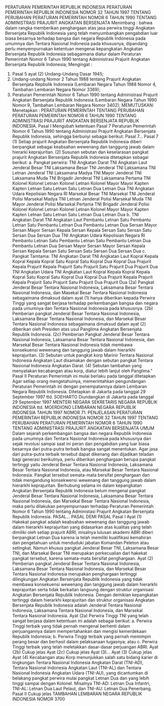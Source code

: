  PERATURAN PEMERINTAH REPUBLIK INDONESIA PERATURAN PEMERINTAH REPUBLIK INDONESIA NOMOR 32 TAHUN 1997 TENTANG PERUBAHAN PERATURAN PEMERINTAH NOMOR 6 TAHUN 1990 TENTANG ADMINISTRASI PRAJURIT ANGKATAN BERSENJATA
Menimbang :
 bahwa dalam rangka memberikan penghargaan atas jasa perwira tinggi Angkatan Bersenjata Republik Indonesia yang telah menyumbangkan pengabdian luar biasa besarnya terhadap bangsa dan negara Republik Indonesia pada umumnya dan Tentara Nasional Indonesia pada khususnya, dipandang perlu menyempurnakan ketentuan mengenai kepangkatan Angkatan Bersenjata Republik Indonesia sebagaimana diatur dalam Peraturan Pemerintah Nomor 6 Tahun 1990 tentang Administrasi Prajurit Angkatan Bersenjata Republik Indonesia;
Mengingat :

1. Pasal 5 ayat (2) Undang-Undang Dasar 1945;
2. Undang-undang Nomor 2 Tahun 1988 tentang Prajurit Angkatan Bersenjata Repbulik Indonesia (Lembaran Negara Tahun 1988 Nomor 4, Tambahan Lembaran Negara Nomor 3369);
3. Peraturan Pemerintah Nomor 6 Tahun 1990 tentang Administrasi Prajurit Angkatan Bersenjata Republik Indonesia (Lembaran Negara Tahun 1990 Nomor 9, Tambahan Lembaran Negara Nomor 3402);
MEMUTUSKAN:
 Menetapkan : PERATURAN PEMERINTAH TENTANG PERUBAHAN PERATURAN PEMERINTAH NOMOR 6 TAHUN 1990 TENTANG ADMINISTRASI PRAJURIT ANGKATAN BERSENJATA REPUBLIK INDONESIA.
Pasal I
Mengubah ketentuan Pasal 7 Peraturan Pemerintah Nomor 6 Tahun 1990 tentang Administrasi Prajurit Angkatan Bersenjata Republik Indonesia, sehingga berbunyi sebagai berikut: Pasal 7…
Pasal 7
(1) Setiap prajurit Angkatan Bersenjata Republik Indonesia diberi berpangkat sebagai keabsahan wewenang dan tanggung jawab dalam hierarki keprajuritan.
(2) Susunan sebutan dan keselarasan pangkat prajurit Angkatan Bersenjata Republik Indonesia ditetapkan sebagai berikut:
a. Pangkat perwira: TNI Angkatan Darat TNI Angkatan Laut Jenderal Besar TNI Laksamana Besar TNI Jenderal TNI Laksamana TNI Letnan Jenderal TNI Laksamana Madya TNI Mayor Jenderal TNI Laksamana Muda TNI Brigadir Jenderal TNI Laksamana Pertama TNI Kolonel Kolonel Letnan Kolonel Letnan Kolonel Mayor Mayor Kapten Kapten Letnan Satu Letnan Satu Letnan Dua Letnan Dua TNI Angkatan Udara Kepolisian Negara RI Marsekal Besar TNI Marsekal TNI Jenderal Polisi Marsekal Madya TNI Letnan Jenderal Polisi Marsekal Muda TNI Mayor Jenderal Polisi Marsekal Pertama TNI Brigadir Jenderal Polisi Kolonel Kolonel Letnan Kolonel Letnan Kolonel Mayor Mayor Kapten Kapten Letnan Satu Letnan Satu Letnan Dua Letnan Dua b. TNI Angkatan Darat TNI Angkatan Laut Pembantu Letnan Satu Pembantu Letnan Satu Pembantu Letnan Dua Pembantu Letnan Dua Sersan Mayor Sersan Mayor Sersan Kepala Sersan Kepala Sersan Satu Sersan Satu Sersan Dua Sersan Dua TNI Angkatan Udara Kepolisian Negara RI Pembantu Letnan Satu Pembantu Letnan Satu Pembantu Letnan Dua Pembantu Letnan Dua Sersan Mayor Sersan Mayor Sersan Kepala Sersan Kepala Sersan Satu Sersan Satu Sersan Dua Sersan Dua c. Pangkat Tamtama: TNI Angkatan Darat TNI Angkatan Laut Kopral Kepala Kopral Kepala Kopral Satu Kopral Satu Kopral Dua Kopral Dua Prajurit Kepala Prajurit Kepala Prajurit Satu Prajurit Satu Prajurit Dua Prajurit Dua TNI Angkatan Udara TNI Angkatan Laut Kopral Kepala Kopral Kepala Kopral Satu Kopral Satu Kopral Dua Kopral Dua Prajurit Kepala Prajurit Kepala Prajurit Satu Prajurit Satu Prajurit Dua Prajurit Dua (2a) Pangkat Jenderal Besar Tentara Nasional Indonesia, Laksamana Besar Tentara Nasional Indonesia, dan Masekal Besar Tentara Nasional Indonesia sebagaimana dimaksud dalam ayat (1) hanya diberikan kepada Perwira Tinggi yang sangat berjasa terhadap perkembangan bangsa dan negara pada umumnya dan Tentara Nasional Indonesia pada khususnya.
(2b) Pemberian pangkat Jenderal Besar Tentara Nasional Indonesia, Laksamana Besar Tentara Nasional Indonesia, dan Marsekal Besar Tentara Nasional Indonesia sebagaimana dimaksud dalam ayat (2) diberikan oleh Presiden atas usul Panglima Angkatan Bersenjata Republik Indonesia.
(2c) Pemberian Pangkat Jenderal Besar Tentara Nasional Indonesia, Laksamana Besar Tentara Nasional Indonesia, dan Marsekal Besar Tentara Nasional Indonesia tidak membawa konsekuensi wewenang dan tanggung jawab dalam hierarkhi keprajuritan.
(3) Sebutan untuk pangkat korp Marinir Tentara Nasional Indonesia Angkatan Laut disamakan dengan sebutan pangkat Tentara Nasional Indonesia Angkatan Darat.
(4) Sebutan tambahan yang menyatakan kecabangan atau korp, diatur lebih lanjut oleh Panglima."
Pasal II
Peraturan Pemerintah ini mulai berlaku pada tanggal ditetapkan
Agar setiap orang mengetahuinya, memerintahkan pengundangan Peraturan Pemerintah ini dengan penempatannya dalam Lembaran Negara Republik Indonesia. Ditetapkan di Jakarta pada tanggal 29 September 1997 ttd. SOEHARTO Diundangkan di Jakarta pada tanggal 29 September 1997 MENTERI NEGARA SEKRETARIS NEGARA REPUBLIK INDONESIA ttd. MOERDIONO LEMBARAN NEGARA REPUBLIK INDONESIA TAHUN 1997 NOMOR 71. PENJELASAN PERATURAN PEMERINTAH REPUBLIK INDONESIA NOMOR 32 TAHUN 1997 TENTANG PERUBAHAN PERATURAN PEMERINTAH NOMOR 6 TAHUN 1990 TENTANG ADMINISTRASI PRAJURIT ANGKATAN BERSENJATA UMUM Dalam sejarah perkembangan bangsa dan negara Republik Indonesia pada umumnya dan Tentara Nasional Indonesia pada khususnya dari sejak revolusi sampai saat ini peran dan pengabdian yang luar biasa besarnya dari putra-putra terbaik bangsa sangat menentukan. Agar jasa dari putra-putra terbaik tersebut dapat dikenang dan dijadikan teladan bagi generasi berikutnya, perlu diberikan penghargaan berupa pangkat tertinggi yaitu Jenderal Besar Tentara Nasional Indonesia, Laksamana Besar Tentara Nasional Indonesia, atau Marsekal Besar Tentara Nasional Indonesia. Pangkat tersebut semata-mata bersifat penghargaan dan tidak mengandung konsekwensi wewenang dan tanggung jawab dalam hierarkhi keprajuritan. Berhubung selama ini dalam kepangkatan Angkatan Bersenjata Republik Indonesia belum mengenal pangkat Jenderal Besar Tentara Nasional Indonesia, Laksamana Besar Tentara Nasional Indonesia, dan Marsekal Besar Tentara Nasional Indonesia, maka perlu dilakukan penyempurnaan terhadap Peraturan Pemerintah Nomor 6 Tahun 1990 tentang Administasi Prajurit Angkatan Bersenjata Republik Indonesia. PASAL… PASAL DEMI PASAL
Pasal I
Ayat (1) Hakekat pangkat adalah keabsahan wewenang dan tanggung jawab dalam hierarkhi keprajuritan yang didasarkan atas kualitas yang telah dimiliki oleh setiap prajurit ABRI, misalnya lulusan akademi ABRI diberi berpangkat Letnan Dua karena ia telah memiliki kualifikasi kemahiran dan pengetahuan untuk menduduki jabatan Komandan Peleton atau setingkat. Namun khusus pangkat Jenderal Besar TNI, Laksamana Besar TNI, dan Marsekal Besar TNI merupakan perkecualian dari hakekat pangkat tersebut, karena semata-mata bersifat penghargaan. Ayat (2) Pemberian pangkat Jenderal Besar Tentara Nasional Indonesia, Laksamana Besar Tentara Nasional Indonesia, dan Marsekal Besar Tentara Nasional Indonesia merupakan penghargaan tertinggi dilingkungan Angkatan Bersenjata Republik Indonesia yang tidak membawa konsekuensi wewenang dan tanggung jawab dalam hierarkhi keprajuritan serta tidak berkaitan langsung dengan struktur organisasi Angkatan Bersenjata Republik Indonesia. Dengan demikian kepangkatan tertinggi dalam hierarkhi keprajuritan dan struktur organisasi Angkatan Bersenjata Republik Indonesia adalah Jenderal Tentara Nasional Indonesia, Laksamana Tentara Nasional Indonesia, dan Marsekal Tentara Nasional Indonesia. Ayat (2a) Perwira Tinggi TNI yang telah sangat berjasa dalam ketentuan ini adalah sebagai berikut:
a. Perwira Tinggi terbaik yang tidak pernah mengenal berhenti dalam perjuangannya dalam mempertahankan dan mengisi kemerdekaan Republik Indonesia;
b. Perwira Tinggi terbaik yang pernah memimpin perang besar dan berhasil dalam pelaksanaan tugasnya; atau
c. Perwira Tinggi terbaik yang telah meletakkan dasar-dasar perjuangan ABRI. Ayat (2b) Cukup jelas Ayat (2c) Cukup jelas Ayat (3)… Ayat (3) Cukup jelas Ayat (4) Kecabangan atau Korp menunjukkan salah satu bidang karier di lingkungan Tentara Nasional Indonesia Angkatan Darat (TNI-AD), Tentara Nasional Indonesia Angkatan Laut (TNI-AL) dan Tentara Nasional Indonesia Angkatan Udara (TNI-AU), yang dicantumkan di belakang pangkat perwira mulai pangkat Letnan Dua dan yang lebih tinggi sampai dengan Kolonel. Misalnya TNI-AD: Letnan Dua Infantri, TNI-AL: Letnan Dua Laut Pelaut, dan TNI-AU: Letnan Dua Penerbang.
Pasal II
Cukup jelas TAMBAHAN LEMBARAN NEGARA REPUBLIK INDONESIA NOMOR 3700